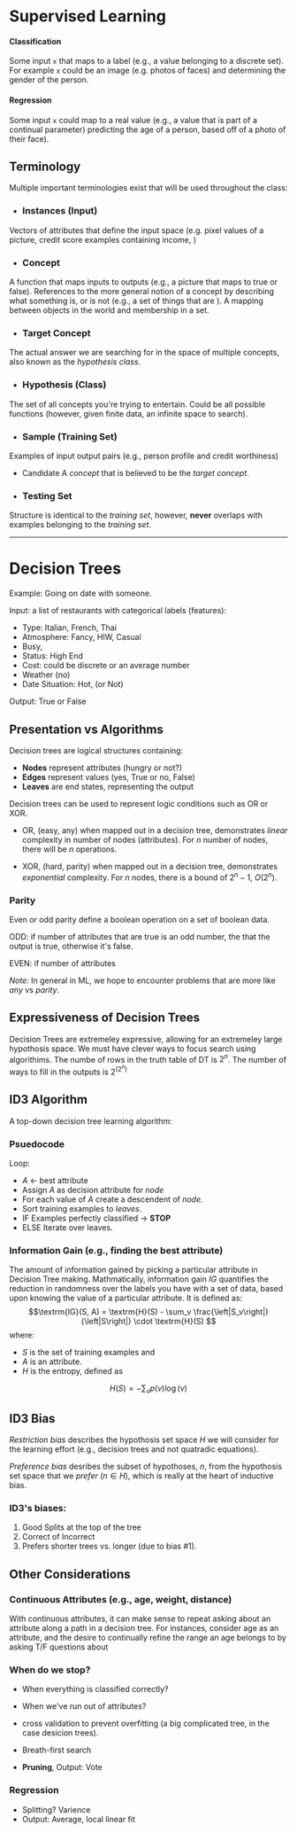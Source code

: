 # Supervised Learning

#### Classification

Some input `x` that maps to a label (e.g., a value belonging to a discrete set). For example `x` could be an image (e.g. photos of faces) and determining the gender of the person.


#### Regression

Some input `x` could map to a real value (e.g., a value that is part of a continual parameter) predicting the age of a person, based off of a photo of their face).

## Terminology

Multiple important terminologies exist that will be used throughout the class:

- ### Instances (Input)
Vectors of attributes that define the input space (e.g. pixel values of a picture, credit score examples containing income, )

- ### Concept 
A function that maps inputs to outputs (e.g., a picture that maps to true or false). References to the more general notion of a concept by describing what something is, or is not (e.g., a set of things that are ). A mapping between objects in the world and membership in a set.

- ### Target Concept
The actual answer we are searching for in the space of multiple concepts, also known as the *hypothesis class*. 

- ### Hypothesis (Class)
The set of all concepts you're trying to entertain. Could be all possible functions (however, given finite data, an infinite space to search).

- ### Sample (Training Set)
Examples of input output pairs (e.g., person profile and credit worthiness)

- Candidate
A *concept* that is believed to be the *target concept*.

- ### Testing Set
Structure is identical to the *training set*, however, **never** overlaps with examples belonging to the *training set*.

---

# Decision Trees


Example: Going on date with someone. 

Input: a list of restaurants with categorical labels (features):

- Type: Italian, French, Thai
- Atmosphere: Fancy, HIW, Casual
- Busy, 
- Status: High End
- Cost: could be discrete or an average number
- Weather (no)
- Date Situation: Hot, (or Not)

Output: True or False

## Presentation vs Algorithms
Decision trees are logical structures containing:

- **Nodes** represent attributes (hungry or not?)
- **Edges** represent values (yes, True or no, False)
- **Leaves** are end states, representing the output

Decision trees can be used to represent logic conditions such as OR or XOR.

- OR, (easy, any) when mapped out in a decision tree, demonstrates *linear* complexity in number of nodes (attributes). For $n$ number of nodes, there will be $n$ operations.

- XOR, (hard, parity) when mapped out in a decision tree, demonstrates *exponential* complexity. For $n$ nodes, there is a bound of $2^n -1$, $O(2^n)$.

### Parity

Even or odd parity define a boolean operation on a set of boolean data.

ODD: if number of attributes that are true is an odd number, the that the output is true, otherwise it's false.

EVEN: if number of attributes	

*Note*: In general in ML, we hope to encounter problems that are more like *any* vs *parity*.

## Expressiveness of Decision Trees

Decision Trees are extremeley expressive, allowing for an extremeley large hypothosis space. We must have clever ways to focus search using algorithims.
The numbe of rows in the truth table of DT is $2^n$.
The number of ways to fill in the outputs is $2^(2^n)$

## ID3 Algorithm

A top-down decision tree learning algorithm:

### Psuedocode

Loop:

 - $A$ $\leftarrow$ best attribute
 - Assign $A$ as decision attribute for *node*
 - For each value of $A$ create a descendent of *node*.
 - Sort training examples to *leaves*.
 - IF Examples perfectly classified $\rightarrow$ **STOP**
 - ELSE Iterate over leaves.
 
### Information Gain (e.g., finding the best attribute)
 
The amount of information gained by picking a particular attribute in Decision Tree making.
Mathmatically, information gain $IG$ quantifies the reduction in randomness over the labels you have with a set of data, based upon knowing the value of a particular attribute. It is defined as:
$$\textrm{IG}(S, A) = \textrm{H}(S) - \sum_v \frac{\left|S_v\right|}{\left|S\right|} \cdot \textrm{H}(S) $$ where: 

- $S$ is the set of training examples and
- $A$ is an attribute.
- $H$ is the entropy, defined as

$$  H(S) = - \sum_v p(v)\log(v) $$

## ID3 Bias 

*Restriction bias* describes the hypothosis set space $H$ we will consider for the learning effort (e.g., decision trees and not quatradic equations).

*Preference bias* desribes the subset of hypothoses, $n$, from the hypothosis set space that we *prefer* ($n \in H$), which is really at the heart of inductive bias.
 
### ID3's biases:
 
1. Good Splits at the top of the tree
2. Correct of Incorrect
3. Prefers shorter trees vs. longer (due to bias #1).

## Other Considerations

### Continuous Attributes (e.g., age, weight, distance)

With continuous attributes, it can make sense to repeat asking about an attribute along a path in a decision tree. For instances, consider age as an attribute, and the desire to continually refine the range an age belongs to by asking T/F questions about

### When do we stop?

- When everything is classified correctly?
- When we've run out of attributes?
- cross validation to prevent overfitting (a big complicated tree, in the case desicion trees).
- Breath-first search

- **Pruning**, Output: Vote

### Regression

- Splitting? Varience
- Output: Average, local linear fit

 

